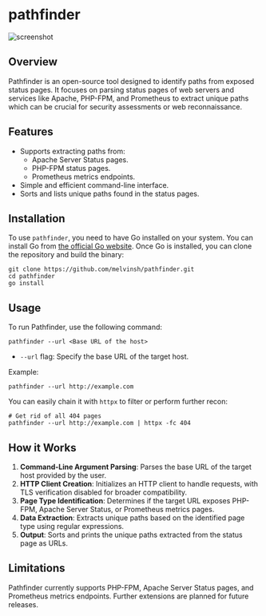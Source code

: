 # pathfinder

![screenshot](https://github.com/melvinsh/pathfinder/assets/1312973/cfe537e3-8602-4913-8cb8-9e299b7a9e69)

## Overview
Pathfinder is an open-source tool designed to identify paths from exposed status pages. It focuses on parsing status pages of web servers and services like Apache, PHP-FPM, and Prometheus to extract unique paths which can be crucial for security assessments or web reconnaissance.

## Features
- Supports extracting paths from:
  - Apache Server Status pages.
  - PHP-FPM status pages.
  - Prometheus metrics endpoints.
- Simple and efficient command-line interface.
- Sorts and lists unique paths found in the status pages.

## Installation
To use `pathfinder`, you need to have Go installed on your system. You can install Go from [the official Go website](https://golang.org/dl/). Once Go is installed, you can clone the repository and build the binary:

``` shell
git clone https://github.com/melvinsh/pathfinder.git
cd pathfinder
go install
```

## Usage
To run Pathfinder, use the following command:

``` shell
pathfinder --url <Base URL of the host>
```

- `--url` flag: Specify the base URL of the target host.

Example:

``` shell
pathfinder --url http://example.com
```

You can easily chain it with `httpx` to filter or perform further recon:

``` shell
# Get rid of all 404 pages
pathfinder --url http://example.com | httpx -fc 404
```

## How it Works
1. **Command-Line Argument Parsing**: Parses the base URL of the target host provided by the user.
2. **HTTP Client Creation**: Initializes an HTTP client to handle requests, with TLS verification disabled for broader compatibility.
3. **Page Type Identification**: Determines if the target URL exposes PHP-FPM, Apache Server Status, or Prometheus metrics pages.
4. **Data Extraction**: Extracts unique paths based on the identified page type using regular expressions.
5. **Output**: Sorts and prints the unique paths extracted from the status page as URLs.

## Limitations
Pathfinder currently supports PHP-FPM, Apache Server Status pages, and Prometheus metrics endpoints. Further extensions are planned for future releases.
